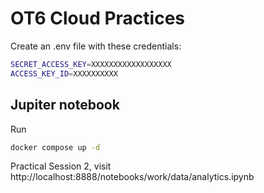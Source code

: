 # OT6 Cloud Practices

Create an .env file with these credentials:

```bash
SECRET_ACCESS_KEY=XXXXXXXXXXXXXXXXXX
ACCESS_KEY_ID=XXXXXXXXXX
```

## Jupiter notebook

Run
```bash
docker compose up -d
```

Practical Session 2, visit http://localhost:8888/notebooks/work/data/analytics.ipynb